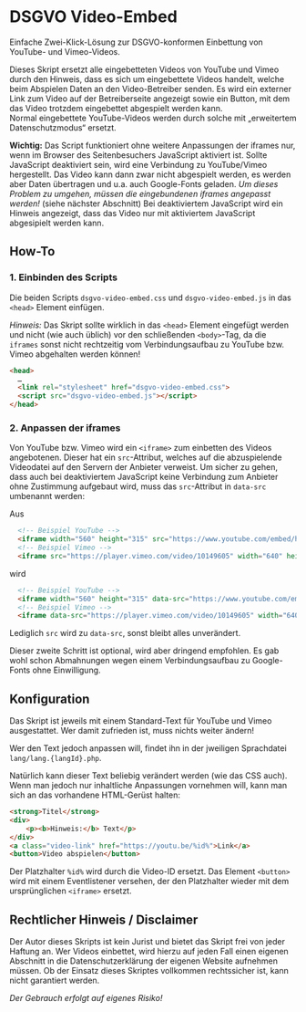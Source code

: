 # DSGVO Video-Embed

Einfache Zwei-Klick-Lösung zur DSGVO-konformen Einbettung von YouTube- und Vimeo-Videos.

Dieses Skript ersetzt alle eingebetteten Videos von YouTube und Vimeo durch den Hinweis, dass es sich um eingebettete Videos handelt, welche beim Abspielen Daten an den Video-Betreiber senden. Es wird ein externer Link zum Video auf der Betreiberseite angezeigt sowie ein Button, mit dem das Video trotzdem eingebettet abgespielt werden kann.  
Normal eingebettete YouTube-Videos werden durch solche mit „erweitertem Datenschutzmodus“ ersetzt.

**Wichtig:**
Das Script funktioniert ohne weitere Anpassungen der iframes nur, wenn im Browser des Seitenbesuchers JavaScript aktiviert ist. Sollte JavaScript deaktiviert sein, wird eine Verbindung zu YouTube/Vimeo hergestellt. Das Video kann dann zwar nicht abgespielt werden, es werden aber Daten übertragen und u.a. auch Google-Fonts geladen. *Um dieses Problem zu umgehen, müssen die eingebundenen iframes angepasst werden!* (siehe nächster Abschnitt) Bei deaktiviertem JavaScript wird ein Hinweis angezeigt, dass das Video nur mit aktiviertem JavaScript abgesipielt werden kann.

## How-To

### 1. Einbinden des Scripts
Die beiden Scripts `dsgvo-video-embed.css` und `dsgvo-video-embed.js` in das `<head>` Element einfügen.

*Hinweis:* Das Skript sollte wirklich in das `<head>` Element eingefügt werden und nicht (wie auch üblich) vor den schließenden `<body>`-Tag, da die `iframes` sonst nicht rechtzeitig vom Verbindungsaufbau zu YouTube bzw. Vimeo abgehalten werden können!

```html
<head>
  …
  <link rel="stylesheet" href="dsgvo-video-embed.css">
  <script src="dsgvo-video-embed.js"></script>
</head>
```

### 2. Anpassen der iframes
Von YouTube bzw. Vimeo wird ein `<iframe>` zum einbetten des Videos angebotenen. Dieser hat ein `src`-Attribut, welches auf die abzuspielende Videodatei auf den Servern der Anbieter verweist. Um sicher zu gehen, dass auch bei deaktiviertem JavaScript keine Verbindung zum Anbieter ohne Zustimmung aufgebaut wird, muss das `src`-Attribut in `data-src` umbenannt werden:

Aus
```html
  <!-- Beispiel YouTube -->
  <iframe width="560" height="315" src="https://www.youtube.com/embed/hZ3w5VMr8gw?rel=0" frameborder="0" allow="autoplay; encrypted-media" allowfullscreen></iframe>
  <!-- Beispiel Vimeo -->
  <iframe src="https://player.vimeo.com/video/10149605" width="640" height="360" frameborder="0" webkitallowfullscreen mozallowfullscreen allowfullscreen></iframe>
```
wird
```html
  <!-- Beispiel YouTube -->
  <iframe width="560" height="315" data-src="https://www.youtube.com/embed/hZ3w5VMr8gw?rel=0" frameborder="0" allow="autoplay; encrypted-media" allowfullscreen></iframe>
  <!-- Beispiel Vimeo -->
  <iframe data-src="https://player.vimeo.com/video/10149605" width="640" height="360" frameborder="0" webkitallowfullscreen mozallowfullscreen allowfullscreen></iframe>
```
Lediglich `src` wird zu `data-src`, sonst bleibt alles unverändert.

Dieser zweite Schritt ist optional, wird aber dringend empfohlen. Es gab wohl schon Abmahnungen wegen einem Verbindungsaufbau zu Google-Fonts ohne Einwilligung.

## Konfiguration

Das Skript ist jeweils mit einem Standard-Text für YouTube und Vimeo ausgestattet. Wer damit zufrieden ist, muss nichts weiter ändern!

Wer den Text jedoch anpassen will, findet ihn in der jweiligen Sprachdatei `lang/lang.{langId}.php`.

Natürlich kann dieser Text beliebig verändert werden (wie das CSS auch). Wenn man jedoch nur inhaltliche Anpassungen vornehmen will, kann man sich an das vorhandene HTML-Gerüst halten:

```html
<strong>Titel</strong>
<div>
    <p><b>Hinweis:</b> Text</p>
</div>
<a class="video-link" href="https://youtu.be/%id%">Link</a>
<button>Video abspielen</button>
```

Der Platzhalter `%id%` wird durch die Video-ID ersetzt.
Das Element `<button>` wird mit einem Eventlistener versehen, der den Platzhalter wieder mit dem ursprünglichen `<iframe>` ersetzt.

## Rechtlicher Hinweis / Disclaimer

Der Autor dieses Skripts ist kein Jurist und bietet das Skript frei von jeder Haftung an. Wer Videos einbettet, wird hierzu auf jeden Fall einen eigenen Abschnitt in die Datenschutzerklärung der eigenen Website aufnehmen müssen. Ob der Einsatz dieses Skriptes vollkommen rechtssicher ist, kann nicht garantiert werden.

*Der Gebrauch erfolgt auf eigenes Risiko!*
